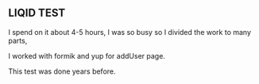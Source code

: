 ## LIQID  TEST

I spend on it about 4-5 hours, I was so busy so I divided the work to many parts, 

I worked with formik and yup for addUser page.

This test was done years before.